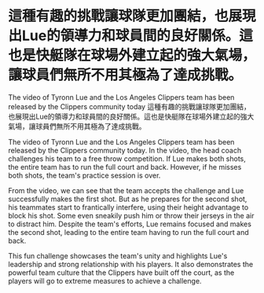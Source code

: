 #  這種有趣的挑戰讓球隊更加團結，也展現出Lue的領導力和球員間的良好關係。這也是快艇隊在球場外建立起的強大氣場，讓球員們無所不用其極為了達成挑戰。 

The video of Tyronn Lue and the Los Angeles Clippers team has been released by the Clippers community today 
  這種有趣的挑戰讓球隊更加團結，也展現出Lue的領導力和球員間的良好關係。這也是快艇隊在球場外建立起的強大氣場，讓球員們無所不用其極為了達成挑戰。 

The video of Tyronn Lue and the Los Angeles Clippers team has been released by the Clippers community today. In the video, the head coach challenges his team to a free throw competition. If Lue makes both shots, the entire team has to run the full court and back. However, if he misses both shots, the team's practice session is over.

From the video, we can see that the team accepts the challenge and Lue successfully makes the first shot. But as he prepares for the second shot, his teammates start to frantically interfere, using their height advantage to block his shot. Some even sneakily push him or throw their jerseys in the air to distract him. Despite the team's efforts, Lue remains focused and makes the second shot, leading to the entire team having to run the full court and back.

This fun challenge showcases the team's unity and highlights Lue's leadership and strong relationship with his players. It also demonstrates the powerful team culture that the Clippers have built off the court, as the players will go to extreme measures to achieve a challenge.